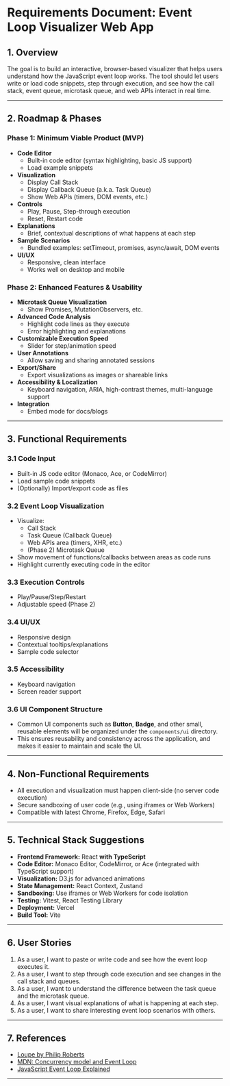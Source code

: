 # Requirements Document: Event Loop Visualizer Web App

## 1. Overview

The goal is to build an interactive, browser-based visualizer that helps users understand how the JavaScript event loop works. The tool should let users write or load code snippets, step through execution, and see how the call stack, event queue, microtask queue, and web APIs interact in real time.

---

## 2. Roadmap & Phases

### Phase 1: Minimum Viable Product (MVP)

- **Code Editor**  
  - Built-in code editor (syntax highlighting, basic JS support)
  - Load example snippets
- **Visualization**  
  - Display Call Stack
  - Display Callback Queue (a.k.a. Task Queue)
  - Show Web APIs (timers, DOM events, etc.)
- **Controls**  
  - Play, Pause, Step-through execution
  - Reset, Restart code
- **Explanations**  
  - Brief, contextual descriptions of what happens at each step
- **Sample Scenarios**  
  - Bundled examples: setTimeout, promises, async/await, DOM events
- **UI/UX**  
  - Responsive, clean interface  
  - Works well on desktop and mobile

### Phase 2: Enhanced Features & Usability

- **Microtask Queue Visualization**  
  - Show Promises, MutationObservers, etc.
- **Advanced Code Analysis**
  - Highlight code lines as they execute
  - Error highlighting and explanations
- **Customizable Execution Speed**  
  - Slider for step/animation speed
- **User Annotations**  
  - Allow saving and sharing annotated sessions
- **Export/Share**  
  - Export visualizations as images or shareable links
- **Accessibility & Localization**  
  - Keyboard navigation, ARIA, high-contrast themes, multi-language support
- **Integration**  
  - Embed mode for docs/blogs

---

## 3. Functional Requirements

### 3.1 Code Input

- Built-in JS code editor (Monaco, Ace, or CodeMirror)
- Load sample code snippets
- (Optionally) Import/export code as files

### 3.2 Event Loop Visualization

- Visualize:
  - Call Stack
  - Task Queue (Callback Queue)
  - Web APIs area (timers, XHR, etc.)
  - (Phase 2) Microtask Queue
- Show movement of functions/callbacks between areas as code runs
- Highlight currently executing code in the editor

### 3.3 Execution Controls

- Play/Pause/Step/Restart
- Adjustable speed (Phase 2)

### 3.4 UI/UX

- Responsive design
- Contextual tooltips/explanations
- Sample code selector

### 3.5 Accessibility

- Keyboard navigation
- Screen reader support

### 3.6 UI Component Structure

- Common UI components such as **Button**, **Badge**, and other small, reusable elements will be organized under the `components/ui` directory.
- This ensures reusability and consistency across the application, and makes it easier to maintain and scale the UI.

---

## 4. Non-Functional Requirements

- All execution and visualization must happen client-side (no server code execution)
- Secure sandboxing of user code (e.g., using iframes or Web Workers)
- Compatible with latest Chrome, Firefox, Edge, Safari

---

## 5. Technical Stack Suggestions

- **Frontend Framework:** React **with TypeScript**
- **Code Editor:** Monaco Editor, CodeMirror, or Ace (integrated with TypeScript support)
- **Visualization:** D3.js for advanced animations
- **State Management:** React Context, Zustand
- **Sandboxing:** Use iframes or Web Workers for code isolation
- **Testing:** Vitest, React Testing Library
- **Deployment:** Vercel
- **Build Tool:** Vite

---

## 6. User Stories

1. As a user, I want to paste or write code and see how the event loop executes it.
2. As a user, I want to step through code execution and see changes in the call stack and queues.
3. As a user, I want to understand the difference between the task queue and the microtask queue.
4. As a user, I want visual explanations of what is happening at each step.
5. As a user, I want to share interesting event loop scenarios with others.

---

## 7. References

- [Loupe by Philip Roberts](http://latentflip.com/loupe/)
- [MDN: Concurrency model and Event Loop](https://developer.mozilla.org/en-US/docs/Web/JavaScript/EventLoop)
- [JavaScript Event Loop Explained](https://dev.to/lydiahallie/javascript-visualized-event-loop-3dif)

---